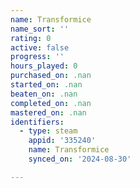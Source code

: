 ```yaml
---
name: Transformice
name_sort: ''
rating: 0
active: false
progress: ''
hours_played: 0
purchased_on: .nan
started_on: .nan
beaten_on: .nan
completed_on: .nan
mastered_on: .nan
identifiers:
  - type: steam
    appid: '335240'
    name: Transformice
    synced_on: '2024-08-30'

---
```

